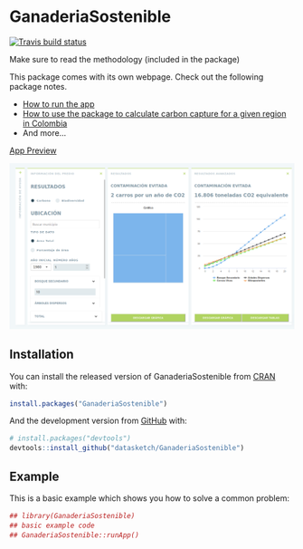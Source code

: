 
<!-- README.md is generated from README.Rmd. Please edit that file -->

# GanaderiaSostenible

<!-- badges: start -->

[![Travis build
status](https://travis-ci.org/datasketch/GanaderiaSostenible.svg?branch=master)](https://travis-ci.org/datasketch/GanaderiaSostenible)
<!-- badges: end -->

Make sure to read the methodology (included in the package)

This package comes with its own webpage. Check out the following package
notes.

  - [How to run the
    app](https://datasketch.github.io/GanaderiaSostenible/articles/how-to-run-the-app.html)
  - [How to use the package to calculate carbon capture for a given
    region in
    Colombia](https://datasketch.github.io/GanaderiaSostenible/articles/how-to-run-the-app.html)
  - And more…

[App Preview](https://randommonkey.shinyapps.io/GanaderiaSostenible)

![GanaderiaSostenible App Preview](inst/app_preview.png)

## Installation

You can install the released version of GanaderiaSostenible from
[CRAN](https://CRAN.R-project.org) with:

``` r
install.packages("GanaderiaSostenible")
```

And the development version from [GitHub](https://github.com/) with:

``` r
# install.packages("devtools")
devtools::install_github("datasketch/GanaderiaSostenible")
```

## Example

This is a basic example which shows you how to solve a common problem:

``` r
## library(GanaderiaSostenible)
## basic example code
## GanaderiaSostenible::runApp()
```
